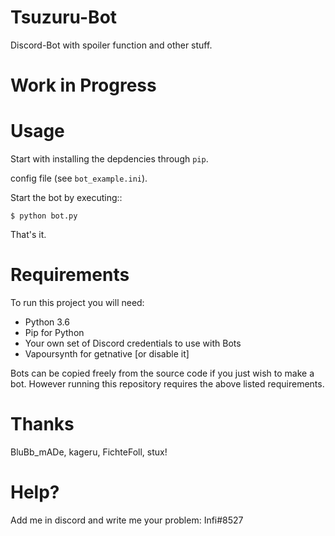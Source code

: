 # Tsuzuru-Bot
Discord-Bot with spoiler function and other stuff.

# Work in Progress 

# Usage

Start with installing the depdencies through ``pip``.

config file (see ``bot_example.ini``).

Start the bot by executing::

    $ python bot.py

That's it.

# Requirements

To run this project you will need:

* Python 3.6
* Pip for Python
* Your own set of Discord credentials to use with Bots
* Vapoursynth for getnative [or disable it]

Bots can be copied freely from the source code if you just wish to make a bot. 
However running this repository requires the above listed requirements.

  
# Thanks  
BluBb_mADe, kageru, FichteFoll, stux!

# Help?

Add me in discord and write me your problem:
Infi#8527 
